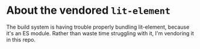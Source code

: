 # About the vendored `lit-element`

The build system is having trouble properly bundling lit-element, because it's an ES module. Rather than waste time struggling with it, I'm vendoring it in this repo.